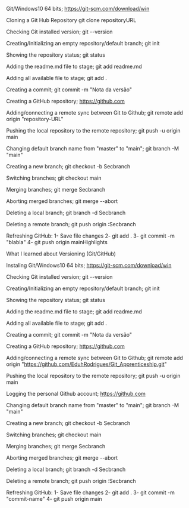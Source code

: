 Git/Windows10 64 bits;
https://git-scm.com/download/win

Cloning a Git Hub Repository
git clone repositoryURL


Checking Git installed version;
git --version

Creating/Initializing an empty repository/default branch;
git init

Showing the repository status;
git status

Adding the readme.md file to stage;
git add readme.md

Adding all available file to stage;
git add .

Creating a commit;
git commit -m "Nota da versão"

Creating a GitHub repository;
https://github.com

Adding/connecting a remote sync between Git to Github;
git remote add origin "repository-URL"

Pushing the local repository to the remote repository;
git push -u origin main

Changing default branch name from "master" to "main";
git branch -M "main"

Creating a new branch;
git checkout -b Secbranch

Switching branches;
git checkout main

Merging branches;
git merge Secbranch

Aborting merged branches;
git merge --abort

Deleting a local branch;
git branch -d Secbranch

Deleting a remote branch;
git push origin :Secbranch

Refreshing GitHub:
1- Save file changes
2- git add .
3- git commit -m "blabla"
4- git push origin mainHighlights

What I learned about Versioning (Git/GitHub)

Instaling Git/Windows10 64 bits;
https://git-scm.com/download/win

Checking Git installed version;
git --version

Creating/Initializing an empty repository/default branch;
git init

Showing the repository status;
git status

Adding the readme.md file to stage;
git add readme.md

Adding all available file to stage;
git add .

Creating a commit;
git commit -m "Nota da versão"

Creating a GitHub repository;
https://github.com

Adding/connecting a remote sync between Git to Github;
git remote add origin "https://github.com/EduhRodrigues/Git_Apprenticeship.git"

Pushing the local repository to the remote repository;
git push -u origin main

Logging the personal Github account;
https://github.com

Changing default branch name from "master" to "main";
git branch -M "main"

Creating a new branch;
git checkout -b Secbranch

Switching branches;
git checkout main

Merging branches;
git merge Secbranch

Aborting merged branches;
git merge --abort

Deleting a local branch;
git branch -d Secbranch

Deleting a remote branch;
git push origin :Secbranch

Refreshing GitHub:
1- Save file changes
2- git add .
3- git commit -m "commit-name"
4- git push origin main